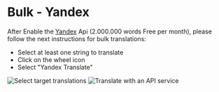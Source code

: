# Bulk - Yandex

After Enable the [Yandex](https://enupal.com/craft-plugins/translate/docs/settings/yandex#entry:2966:url) Api (2.000.000 words Free per month), please follow the next instructions for bulk translations:

*   Select at least one string to translate
*   Click on the wheel icon
*   Select "Yandex Translate"

![Select target translations](https://enupal.com/assets/docs/11-enupal-translate.png)
![Translate with an API service](https://enupal.com/assets/docs/10-enupal-translate.png)